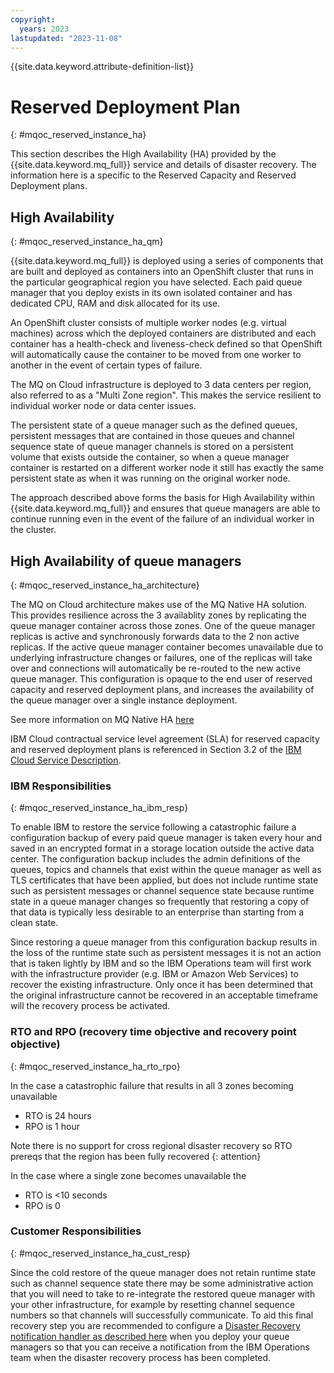 ```yaml
---
copyright:
  years: 2023
lastupdated: "2023-11-08"
---
```


{{site.data.keyword.attribute-definition-list}}

# Reserved Deployment Plan
{: #mqoc_reserved_instance_ha}

This section describes the High Availability (HA) provided by the {{site.data.keyword.mq_full}} service and details of disaster recovery.
The information here is a specific to the Reserved Capacity and Reserved Deployment plans.

## High Availability
{: #mqoc_reserved_instance_ha_qm}

{{site.data.keyword.mq_full}} is deployed using a series of components that are built and deployed as containers into an OpenShift cluster that runs in the particular geographical region you have selected. Each paid queue manager that you deploy exists in its own isolated container and has dedicated CPU, RAM and disk allocated for its use.

An OpenShift cluster consists of multiple worker nodes (e.g. virtual machines) across which the deployed containers are distributed and each container has a health-check and liveness-check defined so that OpenShift will automatically cause the container to be moved from one worker to another in the event of certain types of failure.

The MQ on Cloud infrastructure is deployed to 3 data centers per region, also referred to as a "Multi Zone region".  This makes the service resilient to individual worker node or data center issues.

The persistent state of a queue manager such as the defined queues, persistent messages that are contained in those queues and channel sequence state of queue manager channels is stored on a persistent volume that exists outside the container, so when a queue manager container is restarted on a different worker node it still has exactly the same persistent state as when it was running on the original worker node.

The approach described above forms the basis for High Availability within {{site.data.keyword.mq_full}} and ensures that queue managers are able to continue running even in the event of the failure of an individual worker in the cluster.

## High Availability of queue managers
{: #mqoc_reserved_instance_ha_architecture}

The MQ on Cloud architecture makes use of the MQ Native HA solution.  This provides resilience across the 3 availablity zones by replicating the queue manager container across those zones.  One of the queue manager replicas is active and synchronously forwards data to the 2 non active replicas.  If the active queue manager container becomes unavailable due to underlying infrastructure changes or failures, one of the replicas will take over and connections will automatically be re-routed to the new active queue manager.  This configuration is opaque to the end user of reserved capacity and reserved deployment plans, and increases the availability of the queue manager over a single instance deployment.

See more information on MQ Native HA [here](https://www.ibm.com/docs/en/ibm-mq/latest?topic=configurations-native-ha)

IBM Cloud contractual service level agreement (SLA) for reserved capacity and reserved deployment plans is referenced in Section 3.2 of the [IBM Cloud Service Description](https://www-03.ibm.com/software/sla/sladb.nsf/sla/bm).

### IBM Responsibilities
{: #mqoc_reserved_instance_ha_ibm_resp}

To enable IBM to restore the service following a catastrophic failure a configuration backup of every paid queue manager is taken every hour and saved in an encrypted format in a storage location outside the active data center. The configuration backup includes the admin definitions of the queues, topics and channels that exist within the queue manager as well as TLS certificates that have been applied, but does not include runtime state such as persistent messages or channel sequence state because runtime state in a queue manager changes so frequently that restoring a copy of that data is typically less desirable to an enterprise than starting from a clean state.

Since restoring a queue manager from this configuration backup results in the loss of the runtime state such as persistent messages it is not an action that is taken lightly by IBM and so the IBM Operations team will first work with the infrastructure provider (e.g. IBM or Amazon Web Services) to recover the existing infrastructure. Only once it has been determined that the original infrastructure cannot be recovered in an acceptable timeframe will the recovery process be activated.

### RTO and RPO (recovery time objective and recovery point objective)
{: #mqoc_reserved_instance_ha_rto_rpo}

In the case a catastrophic failure that results in all 3 zones becoming unavailable
- RTO is 24 hours
- RPO is 1 hour

Note there is no support for cross regional disaster recovery so RTO prereqs that the region has been fully recovered
{: attention}

In the case where a single zone becomes unavailable the
- RTO is <10 seconds
- RPO is 0

### Customer Responsibilities
{: #mqoc_reserved_instance_ha_cust_resp}

Since the cold restore of the queue manager does not retain runtime state such as channel sequence state there may be some administrative action that you will need to take to re-integrate the restored queue manager with your other infrastructure, for example by resetting channel sequence numbers so that channels will successfully communicate. To aid this final recovery step you are recommended to configure a [Disaster Recovery notification handler as described here](/docs/services/mqcloud?topic=mqcloud-mqoc_dr_notifications) when you deploy your queue managers so that you can receive a notification from the IBM Operations team when the disaster recovery process has been completed.
